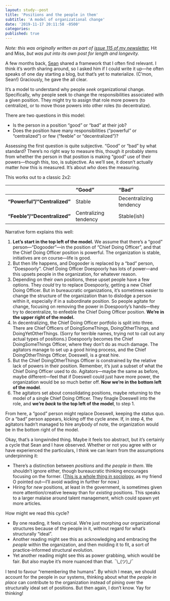 ```yaml
---
layout: study--post
title: 'Positions and the people in them'
subtitle: 'A model of organizational change'
date: '2019-11-17 20:11:58 -0500'
categories:
published: true
---
```


_Note: this was originally written as part of [issue 115 of my newsletter](/hit-and-miss/115-ppp-policies/),_ Hit and Miss, _but was put into its own post for length and longevity._

A few months back, [Sean](https://twitter.com/sboots/) shared a framework that I often find relevant. I think it’s worth sharing around, so I asked him if I could write it up—he often speaks of one day starting a blog, but that’s yet to materialize. (C’mon, Sean!) Graciously, he gave the all clear.

It’s a model to understand why people _seek_ organizational change. Specifically, why people seek to change the responsibilities associated with a given position. They might try to assign that role more powers (to centralize), or to move those powers into other roles (to decentralize).

There are two questions in this model:

- Is the person in a position “good” or “bad” at their job?
- Does the position have many responsibilities (“powerful” or “centralized”) or few (“feeble” or “decentralized”)?

Assessing the first question is quite subjective. “Good” or “bad” by what standard? There’s no right way to measure this, though it probably stems from whether the person in that position is making “good” use of their powers—though this, too, is subjective. As we’ll see, it doesn’t actually matter _how_ this is measured. It’s about _who_ does the measuring.

This works out to a classic 2x2:

|  | **“Good”** | **“Bad”** |
|:--|:--|:--|
| **“Powerful”/“Centralized”** | Stable | Decentralizing tendency |
| **“Feeble”/“Decentralized”** | Centralizing tendency | Stable(ish) |

Narrative form explains this well:

1. **Let’s start in the top left of the model.** We assume that there’s a “good” person—“Dogooder”—in the position of “Chief Doing Officer”, and that the Chief Doing Officer position is powerful. The organization is stable, initiatives are on course—life is good.
2. But then life happens, and Dogooder is replaced by a “bad” person, ”Doespoorly”. Chief Doing Officer Doespoorly has lots of power—and this upsets people in the organization, for whatever reason.
3. Depending on their own positions, these upset people have a few options. They *could* try to replace Doespoorly, getting a new Chief Doing Officer. But in bureaucratic organizations, it’s sometimes easier to change the structure of the organization than to dislodge a person within it, especially if in a subordinate position. So people agitate for change, focusing on removing the power in Doespoorly’s hands—they try to decentralize, to enfeeble the Chief Doing Officer position. **We’re in the upper right of the model.**
4. In decentralizing, the Chief Doing Officer portfolio is split into three. There are Chief Officers of DoingSomeThings, DoingOtherThings, and DoingYetOtherThings. (Sorry for terrible names, trying not to call out any actual types of positions.) Doespoorly becomes the Chief DoingSomeThings Officer, where they don’t do as much damage. The agitators manage to set up a good hiring process, and the Chief DoingOtherThings Officer, Doeswell, is a great hire.
5. But the Chief DoingOtherThings Officer is constrained by the relative lack of powers in their position. Remember, it’s just a subset of what the Chief Doing Officer used to do. Agitators—maybe the same as before, maybe different—feel that if Doeswell could just have more power, the organization would be so much better off. **Now we’re in the bottom left of the model**.
6. The agitators set about consolidating positions, maybe returning to the model of a single Chief Doing Officer. They finagle Doeswell into the role, and **we’re _back_ to the top left of the model**, to step 1.

From here, a “good” person might replace Doeswell, keeping the status quo. Or a “bad” person appears, kicking off the cycle anew. If, in step 4, the agitators hadn’t managed to hire anybody of note, the organization would be in the bottom right of the model.

Okay, that’s a longwinded thing. Maybe it feels too abstract, but it’s certainly a cycle that Sean and I have observed. Whether or not you agree with or have experienced the particulars, I think we can learn from the assumptions underpinning it:

- There’s a distinction between _positions_ and _the people in them_. We shouldn’t ignore either, though bureaucratic thinking encourages focusing on the former. ([This is a whole thing in sociology](https://en.wikipedia.org/wiki/Structure_and_agency), as my friend O pointed out—I’ll avoid wading in further for now.)
- Hiring for _new_ positions, at least in the government, is sometimes given more attention/creative leeway than for _existing_ positions. This speaks to a larger malaise around talent management, which could spawn yet more articles.

How might we read this cycle?

- By one reading, it feels cynical. We’re just morphing our organizational structures because of the people in it, without regard for what’s structurally “ideal”.
- Another reading might see this as acknowledging and embracing the _people_ within the organization, and then molding it to fit, a sort of practice-informed structural evolution.
- Yet another reading might see this as power grabbing, which would be fair. But also maybe it’s more nuanced than that. ¯\\\_(ツ)\_/¯

I tend to favour “remembering the humans”. By which I mean, we should account for the people in our systems, thinking about what the _people in place_ can contribute to the organization instead of pining over the structurally ideal set of positions. But then again, I don’t know. Yay for thinking!
